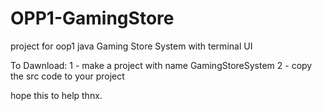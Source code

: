 # OPP1-GamingStore
project for oop1 java Gaming Store System with terminal UI 

To Dawnload:
1 - make a project with name GamingStoreSystem
2 - copy the src code to your project

hope this to help thnx.